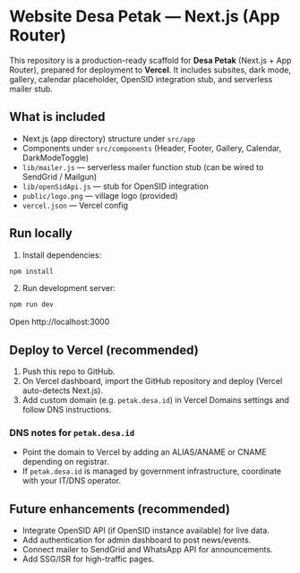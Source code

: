 # Website Desa Petak — Next.js (App Router)

This repository is a production-ready scaffold for **Desa Petak** (Next.js + App Router),
prepared for deployment to **Vercel**. It includes subsites, dark mode, gallery, calendar
placeholder, OpenSID integration stub, and serverless mailer stub.

## What is included
- Next.js (app directory) structure under `src/app`
- Components under `src/components` (Header, Footer, Gallery, Calendar, DarkModeToggle)
- `lib/mailer.js` — serverless mailer function stub (can be wired to SendGrid / Mailgun)
- `lib/openSidApi.js` — stub for OpenSID integration
- `public/logo.png` — village logo (provided)
- `vercel.json` — Vercel config

## Run locally
1. Install dependencies:
```bash
npm install
```
2. Run development server:
```bash
npm run dev
```
Open http://localhost:3000

## Deploy to Vercel (recommended)
1. Push this repo to GitHub.
2. On Vercel dashboard, import the GitHub repository and deploy (Vercel auto-detects Next.js).
3. Add custom domain (e.g. `petak.desa.id`) in Vercel Domains settings and follow DNS instructions.

### DNS notes for `petak.desa.id`
- Point the domain to Vercel by adding an ALIAS/ANAME or CNAME depending on registrar.
- If `petak.desa.id` is managed by government infrastructure, coordinate with your IT/DNS operator.

## Future enhancements (recommended)
- Integrate OpenSID API (if OpenSID instance available) for live data.
- Add authentication for admin dashboard to post news/events.
- Connect mailer to SendGrid and WhatsApp API for announcements.
- Add SSG/ISR for high-traffic pages.

